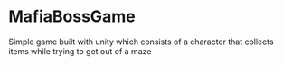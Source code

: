 # MafiaBossGame

Simple game built with unity which consists of a character that collects items while trying to get out of a maze

